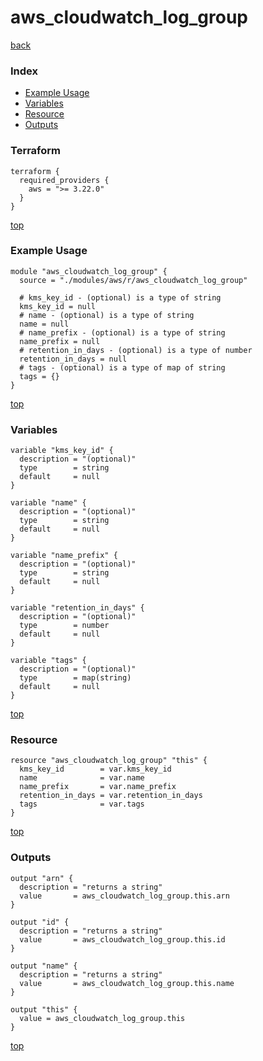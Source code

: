 # aws_cloudwatch_log_group
[back](../aws.md)
### Index
- [Example Usage](#example-usage)
- [Variables](#variables)
- [Resource](#resource)
- [Outputs](#outputs)
### Terraform
```hcl
terraform {
  required_providers {
    aws = ">= 3.22.0"
  }
}
```
[top](#index)
### Example Usage
```hcl
module "aws_cloudwatch_log_group" {
  source = "./modules/aws/r/aws_cloudwatch_log_group"

  # kms_key_id - (optional) is a type of string
  kms_key_id = null
  # name - (optional) is a type of string
  name = null
  # name_prefix - (optional) is a type of string
  name_prefix = null
  # retention_in_days - (optional) is a type of number
  retention_in_days = null
  # tags - (optional) is a type of map of string
  tags = {}
}
```
[top](#index)
### Variables
```hcl
variable "kms_key_id" {
  description = "(optional)"
  type        = string
  default     = null
}

variable "name" {
  description = "(optional)"
  type        = string
  default     = null
}

variable "name_prefix" {
  description = "(optional)"
  type        = string
  default     = null
}

variable "retention_in_days" {
  description = "(optional)"
  type        = number
  default     = null
}

variable "tags" {
  description = "(optional)"
  type        = map(string)
  default     = null
}
```
[top](#index)

### Resource
```hcl
resource "aws_cloudwatch_log_group" "this" {
  kms_key_id        = var.kms_key_id
  name              = var.name
  name_prefix       = var.name_prefix
  retention_in_days = var.retention_in_days
  tags              = var.tags
}
```
[top](#index)
### Outputs
```hcl
output "arn" {
  description = "returns a string"
  value       = aws_cloudwatch_log_group.this.arn
}

output "id" {
  description = "returns a string"
  value       = aws_cloudwatch_log_group.this.id
}

output "name" {
  description = "returns a string"
  value       = aws_cloudwatch_log_group.this.name
}

output "this" {
  value = aws_cloudwatch_log_group.this
}
```
[top](#index)
